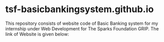 # tsf-basicbankingsystem.github.io
This repository consists of website code of Basic Banking system for my internship under Web Development for The Sparks Foundation GRIP.
The link of Website is given below:
